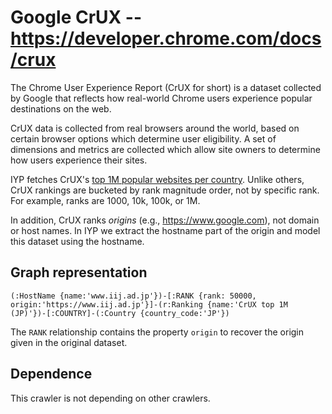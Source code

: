 # Google CrUX -- https://developer.chrome.com/docs/crux

The Chrome User Experience Report (CrUX for short) is a dataset collected by
Google that reflects how real-world Chrome users experience popular
destinations on the web.

CrUX data is collected from real browsers around the world, based on certain
browser options which determine user eligibility. A set of dimensions and metrics
are collected which allow site owners to determine how users experience their sites.

IYP fetches CrUX's [top 1M popular websites per country](https://github.com/InternetHealthReport/crux-top-lists-country).
Unlike others, CrUX rankings are bucketed by rank magnitude order, not by
specific rank. For example, ranks are 1000, 10k, 100k, or 1M.

In addition, CrUX ranks *origins* (e.g., https://www.google.com), not domain
or host names. In IYP we extract the hostname part of the origin and model this
dataset using the hostname.

## Graph representation

```cypher
(:HostName {name:'www.iij.ad.jp'})-[:RANK {rank: 50000, origin:'https://www.iij.ad.jp'}]-(r:Ranking {name:'CrUX top 1M (JP)'})-[:COUNTRY]-(:Country {country_code:'JP'})
```

The `RANK` relationship contains the property `origin` to recover the origin
given in the original dataset.

## Dependence

This crawler is not depending on other crawlers.
